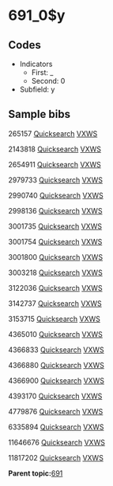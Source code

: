 # 691\_0$y

## Codes

-   Indicators
    -   First: \_
    -   Second: 0
-   Subfield: y

## Sample bibs

265157 [Quicksearch](https://search.library.yale.edu/catalog/265157) [VXWS](http://prodorbis.library.yale.edu:7014/vxws/GetHoldingsService?bibId=265157)

2143818 [Quicksearch](https://search.library.yale.edu/catalog/2143818) [VXWS](http://prodorbis.library.yale.edu:7014/vxws/GetHoldingsService?bibId=2143818)

2654911 [Quicksearch](https://search.library.yale.edu/catalog/2654911) [VXWS](http://prodorbis.library.yale.edu:7014/vxws/GetHoldingsService?bibId=2654911)

2979733 [Quicksearch](https://search.library.yale.edu/catalog/2979733) [VXWS](http://prodorbis.library.yale.edu:7014/vxws/GetHoldingsService?bibId=2979733)

2990740 [Quicksearch](https://search.library.yale.edu/catalog/2990740) [VXWS](http://prodorbis.library.yale.edu:7014/vxws/GetHoldingsService?bibId=2990740)

2998136 [Quicksearch](https://search.library.yale.edu/catalog/2998136) [VXWS](http://prodorbis.library.yale.edu:7014/vxws/GetHoldingsService?bibId=2998136)

3001735 [Quicksearch](https://search.library.yale.edu/catalog/3001735) [VXWS](http://prodorbis.library.yale.edu:7014/vxws/GetHoldingsService?bibId=3001735)

3001754 [Quicksearch](https://search.library.yale.edu/catalog/3001754) [VXWS](http://prodorbis.library.yale.edu:7014/vxws/GetHoldingsService?bibId=3001754)

3001800 [Quicksearch](https://search.library.yale.edu/catalog/3001800) [VXWS](http://prodorbis.library.yale.edu:7014/vxws/GetHoldingsService?bibId=3001800)

3003218 [Quicksearch](https://search.library.yale.edu/catalog/3003218) [VXWS](http://prodorbis.library.yale.edu:7014/vxws/GetHoldingsService?bibId=3003218)

3122036 [Quicksearch](https://search.library.yale.edu/catalog/3122036) [VXWS](http://prodorbis.library.yale.edu:7014/vxws/GetHoldingsService?bibId=3122036)

3142737 [Quicksearch](https://search.library.yale.edu/catalog/3142737) [VXWS](http://prodorbis.library.yale.edu:7014/vxws/GetHoldingsService?bibId=3142737)

3153715 [Quicksearch](https://search.library.yale.edu/catalog/3153715) [VXWS](http://prodorbis.library.yale.edu:7014/vxws/GetHoldingsService?bibId=3153715)

4365010 [Quicksearch](https://search.library.yale.edu/catalog/4365010) [VXWS](http://prodorbis.library.yale.edu:7014/vxws/GetHoldingsService?bibId=4365010)

4366833 [Quicksearch](https://search.library.yale.edu/catalog/4366833) [VXWS](http://prodorbis.library.yale.edu:7014/vxws/GetHoldingsService?bibId=4366833)

4366880 [Quicksearch](https://search.library.yale.edu/catalog/4366880) [VXWS](http://prodorbis.library.yale.edu:7014/vxws/GetHoldingsService?bibId=4366880)

4366900 [Quicksearch](https://search.library.yale.edu/catalog/4366900) [VXWS](http://prodorbis.library.yale.edu:7014/vxws/GetHoldingsService?bibId=4366900)

4393170 [Quicksearch](https://search.library.yale.edu/catalog/4393170) [VXWS](http://prodorbis.library.yale.edu:7014/vxws/GetHoldingsService?bibId=4393170)

4779876 [Quicksearch](https://search.library.yale.edu/catalog/4779876) [VXWS](http://prodorbis.library.yale.edu:7014/vxws/GetHoldingsService?bibId=4779876)

6335894 [Quicksearch](https://search.library.yale.edu/catalog/6335894) [VXWS](http://prodorbis.library.yale.edu:7014/vxws/GetHoldingsService?bibId=6335894)

11646676 [Quicksearch](https://search.library.yale.edu/catalog/11646676) [VXWS](http://prodorbis.library.yale.edu:7014/vxws/GetHoldingsService?bibId=11646676)

11817202 [Quicksearch](https://search.library.yale.edu/catalog/11817202) [VXWS](http://prodorbis.library.yale.edu:7014/vxws/GetHoldingsService?bibId=11817202)

**Parent topic:**[691](../../tags/691/691.md)

